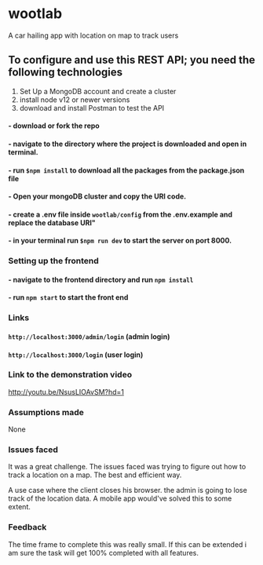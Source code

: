 # wootlab
A car hailing app with location on map to track users

## To configure and use this REST API; you need the following technologies

1. Set Up a MongoDB account and create a cluster
2. install node v12 or newer versions
3. download and install Postman to test the API

#### - download or fork the repo

#### - navigate to the directory where the project is downloaded and open in terminal.

#### - run `$npm install` to download all the packages from the package.json file


#### - Open your mongoDB cluster and copy the URI code. 

#### - create a .env file inside `wootlab/config` from the .env.example and replace the database URI"

#### - in your terminal run `$npm run dev` to start the server on port 8000.

### Setting up the frontend

#### - navigate to the frontend directory and run `npm install`
#### - run `npm start` to start the front end

### Links
#### `http://localhost:3000/admin/login` (admin login)

#### `http://localhost:3000/login` (user login)
### Link to the demonstration video
http://youtu.be/NsusLIOAvSM?hd=1

### Assumptions made
None

### Issues faced
It was a great challenge. The issues faced was trying to figure out how to track a location on a map. The best and efficient way.

A use case where the client closes his browser. the admin is going to lose track of the location data. A mobile app would've solved this to some extent.

### Feedback
The time frame to complete this was really small. If this can be extended i am sure the task will get 100% completed with all features.
